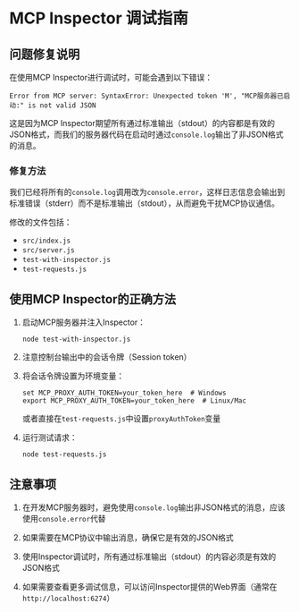 # MCP Inspector 调试指南

## 问题修复说明

在使用MCP Inspector进行调试时，可能会遇到以下错误：

```
Error from MCP server: SyntaxError: Unexpected token 'M', "MCP服务器已启动:" is not valid JSON
```

这是因为MCP Inspector期望所有通过标准输出（stdout）的内容都是有效的JSON格式，而我们的服务器代码在启动时通过`console.log`输出了非JSON格式的消息。

### 修复方法

我们已经将所有的`console.log`调用改为`console.error`，这样日志信息会输出到标准错误（stderr）而不是标准输出（stdout），从而避免干扰MCP协议通信。

修改的文件包括：
- `src/index.js`
- `src/server.js`
- `test-with-inspector.js`
- `test-requests.js`

## 使用MCP Inspector的正确方法

1. 启动MCP服务器并注入Inspector：
   ```
   node test-with-inspector.js
   ```

2. 注意控制台输出中的会话令牌（Session token）

3. 将会话令牌设置为环境变量：
   ```
   set MCP_PROXY_AUTH_TOKEN=your_token_here  # Windows
   export MCP_PROXY_AUTH_TOKEN=your_token_here  # Linux/Mac
   ```
   或者直接在`test-requests.js`中设置`proxyAuthToken`变量

4. 运行测试请求：
   ```
   node test-requests.js
   ```

## 注意事项

1. 在开发MCP服务器时，避免使用`console.log`输出非JSON格式的消息，应该使用`console.error`代替

2. 如果需要在MCP协议中输出消息，确保它是有效的JSON格式

3. 使用Inspector调试时，所有通过标准输出（stdout）的内容必须是有效的JSON格式

4. 如果需要查看更多调试信息，可以访问Inspector提供的Web界面（通常在`http://localhost:6274`）
